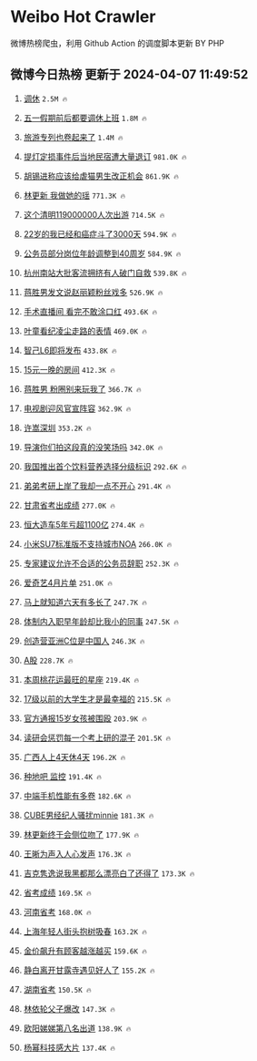 # Weibo Hot Crawler 



微博热榜爬虫，利用 Github Action 的调度脚本更新 BY PHP 


## 微博今日热榜 更新于 2024-04-07 11:49:52 
1. [调休](https://s.weibo.com/weibo?q=%E8%B0%83%E4%BC%91&t=31&band_rank=1&Refer=top) `2.5M 🔥` 

1. [五一假期前后都要调休上班](https://s.weibo.com/weibo?q=%23%E4%BA%94%E4%B8%80%E5%81%87%E6%9C%9F%E5%89%8D%E5%90%8E%E9%83%BD%E8%A6%81%E8%B0%83%E4%BC%91%E4%B8%8A%E7%8F%AD%23&t=31&band_rank=2&Refer=top) `1.8M 🔥` 

1. [旅游专列也卷起来了](https://s.weibo.com/weibo?q=%23%E6%97%85%E6%B8%B8%E4%B8%93%E5%88%97%E4%B9%9F%E5%8D%B7%E8%B5%B7%E6%9D%A5%E4%BA%86%23&t=31&band_rank=3&Refer=top) `1.4M 🔥` 

1. [提灯定损事件后当地民宿遭大量退订](https://s.weibo.com/weibo?q=%23%E6%8F%90%E7%81%AF%E5%AE%9A%E6%8D%9F%E4%BA%8B%E4%BB%B6%E5%90%8E%E5%BD%93%E5%9C%B0%E6%B0%91%E5%AE%BF%E9%81%AD%E5%A4%A7%E9%87%8F%E9%80%80%E8%AE%A2%23&t=31&band_rank=4&Refer=top) `981.0K 🔥` 

1. [胡锡进称应该给虐猫男生改正机会](https://s.weibo.com/weibo?q=%23%E8%83%A1%E9%94%A1%E8%BF%9B%E7%A7%B0%E5%BA%94%E8%AF%A5%E7%BB%99%E8%99%90%E7%8C%AB%E7%94%B7%E7%94%9F%E6%94%B9%E6%AD%A3%E6%9C%BA%E4%BC%9A%23&t=31&band_rank=5&Refer=top) `861.9K 🔥` 

1. [林更新 我做她的瑶](https://s.weibo.com/weibo?q=%E6%9E%97%E6%9B%B4%E6%96%B0%20%E6%88%91%E5%81%9A%E5%A5%B9%E7%9A%84%E7%91%B6&t=31&band_rank=6&Refer=top) `771.3K 🔥` 

1. [这个清明119000000人次出游](https://s.weibo.com/weibo?q=%23%E8%BF%99%E4%B8%AA%E6%B8%85%E6%98%8E119000000%E4%BA%BA%E6%AC%A1%E5%87%BA%E6%B8%B8%23&t=31&band_rank=7&Refer=top) `714.5K 🔥` 

1. [22岁的我已经和癌症斗了3000天](https://s.weibo.com/weibo?q=%2322%E5%B2%81%E7%9A%84%E6%88%91%E5%B7%B2%E7%BB%8F%E5%92%8C%E7%99%8C%E7%97%87%E6%96%97%E4%BA%863000%E5%A4%A9%23&t=31&band_rank=8&Refer=top) `594.9K 🔥` 

1. [公务员部分岗位年龄调整到40周岁](https://s.weibo.com/weibo?q=%23%E5%85%AC%E5%8A%A1%E5%91%98%E9%83%A8%E5%88%86%E5%B2%97%E4%BD%8D%E5%B9%B4%E9%BE%84%E8%B0%83%E6%95%B4%E5%88%B040%E5%91%A8%E5%B2%81%23&t=31&band_rank=9&Refer=top) `584.9K 🔥` 

1. [杭州南站大批客流拥挤有人破门自救](https://s.weibo.com/weibo?q=%23%E6%9D%AD%E5%B7%9E%E5%8D%97%E7%AB%99%E5%A4%A7%E6%89%B9%E5%AE%A2%E6%B5%81%E6%8B%A5%E6%8C%A4%E6%9C%89%E4%BA%BA%E7%A0%B4%E9%97%A8%E8%87%AA%E6%95%91%23&t=31&band_rank=10&Refer=top) `539.8K 🔥` 

1. [蒋胜男发文说赵丽颖粉丝戏多](https://s.weibo.com/weibo?q=%23%E8%92%8B%E8%83%9C%E7%94%B7%E5%8F%91%E6%96%87%E8%AF%B4%E8%B5%B5%E4%B8%BD%E9%A2%96%E7%B2%89%E4%B8%9D%E6%88%8F%E5%A4%9A%23&t=31&band_rank=11&Refer=top) `526.9K 🔥` 

1. [手术直播间 看完不敢涂口红](https://s.weibo.com/weibo?q=%E6%89%8B%E6%9C%AF%E7%9B%B4%E6%92%AD%E9%97%B4%20%E7%9C%8B%E5%AE%8C%E4%B8%8D%E6%95%A2%E6%B6%82%E5%8F%A3%E7%BA%A2&t=31&band_rank=12&Refer=top) `493.6K 🔥` 

1. [叶童看纪凌尘走路的表情](https://s.weibo.com/weibo?q=%23%E5%8F%B6%E7%AB%A5%E7%9C%8B%E7%BA%AA%E5%87%8C%E5%B0%98%E8%B5%B0%E8%B7%AF%E7%9A%84%E8%A1%A8%E6%83%85%23&t=31&band_rank=13&Refer=top) `469.0K 🔥` 

1. [智己L6即将发布](https://s.weibo.com/weibo?q=%23%E6%99%BA%E5%B7%B1L6%E5%8D%B3%E5%B0%86%E5%8F%91%E5%B8%83%23&t=31&band_rank=14&Refer=top) `433.8K 🔥` 

1. [15元一晚的房间](https://s.weibo.com/weibo?q=15%E5%85%83%E4%B8%80%E6%99%9A%E7%9A%84%E6%88%BF%E9%97%B4&t=31&band_rank=15&Refer=top) `412.3K 🔥` 

1. [蒋胜男 粉圈别来玩我了](https://s.weibo.com/weibo?q=%E8%92%8B%E8%83%9C%E7%94%B7%20%E7%B2%89%E5%9C%88%E5%88%AB%E6%9D%A5%E7%8E%A9%E6%88%91%E4%BA%86&t=31&band_rank=16&Refer=top) `366.7K 🔥` 

1. [电视剧迎风官宣阵容](https://s.weibo.com/weibo?q=%23%E7%94%B5%E8%A7%86%E5%89%A7%E8%BF%8E%E9%A3%8E%E5%AE%98%E5%AE%A3%E9%98%B5%E5%AE%B9%23&t=31&band_rank=17&Refer=top) `362.9K 🔥` 

1. [许嵩深圳](https://s.weibo.com/weibo?q=%E8%AE%B8%E5%B5%A9%E6%B7%B1%E5%9C%B3&t=31&band_rank=18&Refer=top) `353.2K 🔥` 

1. [导演你们拍这段真的没笑场吗](https://s.weibo.com/weibo?q=%E5%AF%BC%E6%BC%94%E4%BD%A0%E4%BB%AC%E6%8B%8D%E8%BF%99%E6%AE%B5%E7%9C%9F%E7%9A%84%E6%B2%A1%E7%AC%91%E5%9C%BA%E5%90%97&t=31&band_rank=19&Refer=top) `342.0K 🔥` 

1. [我国推出首个饮料营养选择分级标识](https://s.weibo.com/weibo?q=%23%E6%88%91%E5%9B%BD%E6%8E%A8%E5%87%BA%E9%A6%96%E4%B8%AA%E9%A5%AE%E6%96%99%E8%90%A5%E5%85%BB%E9%80%89%E6%8B%A9%E5%88%86%E7%BA%A7%E6%A0%87%E8%AF%86%23&t=31&band_rank=20&Refer=top) `292.6K 🔥` 

1. [弟弟考研上岸了我却一点不开心](https://s.weibo.com/weibo?q=%23%E5%BC%9F%E5%BC%9F%E8%80%83%E7%A0%94%E4%B8%8A%E5%B2%B8%E4%BA%86%E6%88%91%E5%8D%B4%E4%B8%80%E7%82%B9%E4%B8%8D%E5%BC%80%E5%BF%83%23&t=31&band_rank=21&Refer=top) `291.4K 🔥` 

1. [甘肃省考出成绩](https://s.weibo.com/weibo?q=%E7%94%98%E8%82%83%E7%9C%81%E8%80%83%E5%87%BA%E6%88%90%E7%BB%A9&t=31&band_rank=22&Refer=top) `277.0K 🔥` 

1. [恒大造车5年亏超1100亿](https://s.weibo.com/weibo?q=%23%E6%81%92%E5%A4%A7%E9%80%A0%E8%BD%A65%E5%B9%B4%E4%BA%8F%E8%B6%851100%E4%BA%BF%23&t=31&band_rank=23&Refer=top) `274.4K 🔥` 

1. [小米SU7标准版不支持城市NOA](https://s.weibo.com/weibo?q=%23%E5%B0%8F%E7%B1%B3SU7%E6%A0%87%E5%87%86%E7%89%88%E4%B8%8D%E6%94%AF%E6%8C%81%E5%9F%8E%E5%B8%82NOA%23&t=31&band_rank=24&Refer=top) `266.0K 🔥` 

1. [专家建议允许不合适的公务员辞职](https://s.weibo.com/weibo?q=%23%E4%B8%93%E5%AE%B6%E5%BB%BA%E8%AE%AE%E5%85%81%E8%AE%B8%E4%B8%8D%E5%90%88%E9%80%82%E7%9A%84%E5%85%AC%E5%8A%A1%E5%91%98%E8%BE%9E%E8%81%8C%23&t=31&band_rank=25&Refer=top) `252.3K 🔥` 

1. [爱奇艺4月片单](https://s.weibo.com/weibo?q=%23%E7%88%B1%E5%A5%87%E8%89%BA4%E6%9C%88%E7%89%87%E5%8D%95%23&t=31&band_rank=26&Refer=top) `251.0K 🔥` 

1. [马上就知道六天有多长了](https://s.weibo.com/weibo?q=%23%E9%A9%AC%E4%B8%8A%E5%B0%B1%E7%9F%A5%E9%81%93%E5%85%AD%E5%A4%A9%E6%9C%89%E5%A4%9A%E9%95%BF%E4%BA%86%23&t=31&band_rank=27&Refer=top) `247.7K 🔥` 

1. [体制内入职早年龄却比我小的同事](https://s.weibo.com/weibo?q=%23%E4%BD%93%E5%88%B6%E5%86%85%E5%85%A5%E8%81%8C%E6%97%A9%E5%B9%B4%E9%BE%84%E5%8D%B4%E6%AF%94%E6%88%91%E5%B0%8F%E7%9A%84%E5%90%8C%E4%BA%8B%23&t=31&band_rank=28&Refer=top) `247.5K 🔥` 

1. [创造营亚洲C位是中国人](https://s.weibo.com/weibo?q=%E5%88%9B%E9%80%A0%E8%90%A5%E4%BA%9A%E6%B4%B2C%E4%BD%8D%E6%98%AF%E4%B8%AD%E5%9B%BD%E4%BA%BA&t=31&band_rank=29&Refer=top) `246.3K 🔥` 

1. [A股](https://s.weibo.com/weibo?q=A%E8%82%A1&t=31&band_rank=30&Refer=top) `228.7K 🔥` 

1. [本周桃花运最旺的星座](https://s.weibo.com/weibo?q=%E6%9C%AC%E5%91%A8%E6%A1%83%E8%8A%B1%E8%BF%90%E6%9C%80%E6%97%BA%E7%9A%84%E6%98%9F%E5%BA%A7&t=31&band_rank=31&Refer=top) `219.4K 🔥` 

1. [17级以前的大学生才是最幸福的](https://s.weibo.com/weibo?q=%2317%E7%BA%A7%E4%BB%A5%E5%89%8D%E7%9A%84%E5%A4%A7%E5%AD%A6%E7%94%9F%E6%89%8D%E6%98%AF%E6%9C%80%E5%B9%B8%E7%A6%8F%E7%9A%84%23&t=31&band_rank=32&Refer=top) `215.5K 🔥` 

1. [官方通报15岁女孩被围殴](https://s.weibo.com/weibo?q=%23%E5%AE%98%E6%96%B9%E9%80%9A%E6%8A%A515%E5%B2%81%E5%A5%B3%E5%AD%A9%E8%A2%AB%E5%9B%B4%E6%AE%B4%23&t=31&band_rank=33&Refer=top) `203.9K 🔥` 

1. [读研会惩罚每一个考上研的混子](https://s.weibo.com/weibo?q=%23%E8%AF%BB%E7%A0%94%E4%BC%9A%E6%83%A9%E7%BD%9A%E6%AF%8F%E4%B8%80%E4%B8%AA%E8%80%83%E4%B8%8A%E7%A0%94%E7%9A%84%E6%B7%B7%E5%AD%90%23&t=31&band_rank=34&Refer=top) `201.5K 🔥` 

1. [广西人上4天休4天](https://s.weibo.com/weibo?q=%23%E5%B9%BF%E8%A5%BF%E4%BA%BA%E4%B8%8A4%E5%A4%A9%E4%BC%914%E5%A4%A9%23&t=31&band_rank=35&Refer=top) `196.2K 🔥` 

1. [种地吧 监控](https://s.weibo.com/weibo?q=%E7%A7%8D%E5%9C%B0%E5%90%A7%20%E7%9B%91%E6%8E%A7&t=31&band_rank=36&Refer=top) `191.4K 🔥` 

1. [中端手机性能有多卷](https://s.weibo.com/weibo?q=%23%E4%B8%AD%E7%AB%AF%E6%89%8B%E6%9C%BA%E6%80%A7%E8%83%BD%E6%9C%89%E5%A4%9A%E5%8D%B7%23&t=31&band_rank=37&Refer=top) `182.6K 🔥` 

1. [CUBE男经纪人骚扰minnie](https://s.weibo.com/weibo?q=%23CUBE%E7%94%B7%E7%BB%8F%E7%BA%AA%E4%BA%BA%E9%AA%9A%E6%89%B0minnie%23&t=31&band_rank=38&Refer=top) `181.3K 🔥` 

1. [林更新终于会侧位吻了](https://s.weibo.com/weibo?q=%23%E6%9E%97%E6%9B%B4%E6%96%B0%E7%BB%88%E4%BA%8E%E4%BC%9A%E4%BE%A7%E4%BD%8D%E5%90%BB%E4%BA%86%23&t=31&band_rank=39&Refer=top) `177.9K 🔥` 

1. [王晰为声入人心发声](https://s.weibo.com/weibo?q=%23%E7%8E%8B%E6%99%B0%E4%B8%BA%E5%A3%B0%E5%85%A5%E4%BA%BA%E5%BF%83%E5%8F%91%E5%A3%B0%23&t=31&band_rank=40&Refer=top) `176.3K 🔥` 

1. [吉克隽逸说我黑都那么漂亮白了还得了](https://s.weibo.com/weibo?q=%23%E5%90%89%E5%85%8B%E9%9A%BD%E9%80%B8%E8%AF%B4%E6%88%91%E9%BB%91%E9%83%BD%E9%82%A3%E4%B9%88%E6%BC%82%E4%BA%AE%E7%99%BD%E4%BA%86%E8%BF%98%E5%BE%97%E4%BA%86%23&t=31&band_rank=41&Refer=top) `173.3K 🔥` 

1. [省考成绩](https://s.weibo.com/weibo?q=%E7%9C%81%E8%80%83%E6%88%90%E7%BB%A9&t=31&band_rank=42&Refer=top) `169.5K 🔥` 

1. [河南省考](https://s.weibo.com/weibo?q=%E6%B2%B3%E5%8D%97%E7%9C%81%E8%80%83&t=31&band_rank=43&Refer=top) `168.0K 🔥` 

1. [上海年轻人街头抱树吸春](https://s.weibo.com/weibo?q=%23%E4%B8%8A%E6%B5%B7%E5%B9%B4%E8%BD%BB%E4%BA%BA%E8%A1%97%E5%A4%B4%E6%8A%B1%E6%A0%91%E5%90%B8%E6%98%A5%23&t=31&band_rank=44&Refer=top) `163.2K 🔥` 

1. [金价飙升有顾客越涨越买](https://s.weibo.com/weibo?q=%23%E9%87%91%E4%BB%B7%E9%A3%99%E5%8D%87%E6%9C%89%E9%A1%BE%E5%AE%A2%E8%B6%8A%E6%B6%A8%E8%B6%8A%E4%B9%B0%23&t=31&band_rank=45&Refer=top) `159.6K 🔥` 

1. [静白离开甘露寺遇见好人了](https://s.weibo.com/weibo?q=%E9%9D%99%E7%99%BD%E7%A6%BB%E5%BC%80%E7%94%98%E9%9C%B2%E5%AF%BA%E9%81%87%E8%A7%81%E5%A5%BD%E4%BA%BA%E4%BA%86&t=31&band_rank=46&Refer=top) `155.2K 🔥` 

1. [湖南省考](https://s.weibo.com/weibo?q=%E6%B9%96%E5%8D%97%E7%9C%81%E8%80%83&t=31&band_rank=47&Refer=top) `150.5K 🔥` 

1. [林依轮父子爆改](https://s.weibo.com/weibo?q=%23%E6%9E%97%E4%BE%9D%E8%BD%AE%E7%88%B6%E5%AD%90%E7%88%86%E6%94%B9%23&t=31&band_rank=48&Refer=top) `147.3K 🔥` 

1. [欧阳娣娣第八名出道](https://s.weibo.com/weibo?q=%23%E6%AC%A7%E9%98%B3%E5%A8%A3%E5%A8%A3%E7%AC%AC%E5%85%AB%E5%90%8D%E5%87%BA%E9%81%93%23&t=31&band_rank=49&Refer=top) `138.9K 🔥` 

1. [杨幂科技感大片](https://s.weibo.com/weibo?q=%23%E6%9D%A8%E5%B9%82%E7%A7%91%E6%8A%80%E6%84%9F%E5%A4%A7%E7%89%87%23&t=31&band_rank=50&Refer=top) `137.4K 🔥` 

